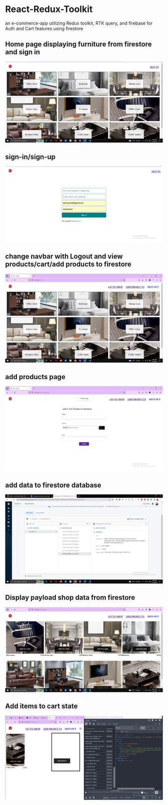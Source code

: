 # React-Redux-Toolkit
an e-commerce-app utilizing Redux toolkit, RTK query, and firebase for Auth and Cart features using firestore

## Home page displaying furniture from firestore and sign in 
![](e-commerce-app/images/ala1.JPG)

## sign-in/sign-up
![](e-commerce-app/images/ala2.JPG)

## change navbar with Logout and view products/cart/add products to firestore
![](e-commerce-app/images/ala3.JPG)

## add products page 
![](e-commerce-app/images/ala4.JPG)

## add data to firestore database
![](e-commerce-app/images/ala5.JPG)

## Display payload shop data  from firestore
![](e-commerce-app/images/ala6.JPG)

## Add items to cart state 
![](e-commerce-app/images/ala7.JPG)

